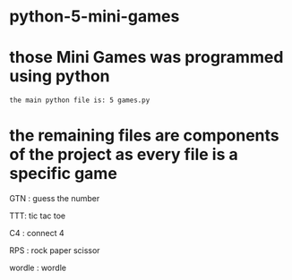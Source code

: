 # python-5-mini-games


# those Mini Games was programmed using python 
    the main python file is: 5 games.py 

  # the remaining files are components of the project as every file is a specific game 

 GTN : guess the number 

TTT: tic tac toe

 C4 : connect 4 

 RPS : rock paper scissor 
 
 wordle : wordle
